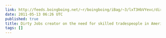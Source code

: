 ```yaml
---
link: http://feeds.boingboing.net/~r/boingboing/iBag/~3/lxT3HbVYevc/dirty-jobs-creator-o.html
date: 2011-05-13 06:26 UTC
published: true
title: Dirty Jobs creator on the need for skilled tradespeople in America
tags: []
---
```



